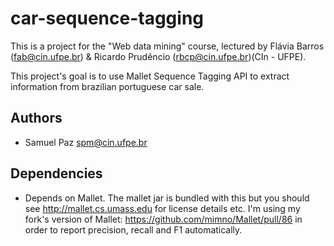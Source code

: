 # car-sequence-tagging

This is a project for the "Web data mining" course, lectured by Flávia Barros (fab@cin.ufpe.br)  & Ricardo Prudêncio (rbcp@cin.ufpe.br)(CIn - UFPE).

This project's goal is to use Mallet Sequence Tagging API to extract information from brazilian portuguese car sale.

## Authors
  - Samuel Paz <spm@cin.ufpe.br>
  
## Dependencies
  -  Depends on Mallet. The mallet jar is bundled with this but you should see http://mallet.cs.umass.edu for license 
     details etc. I'm using my fork's version of Mallet: https://github.com/mimno/Mallet/pull/86 in order to report precision,
     recall and F1 automatically.
